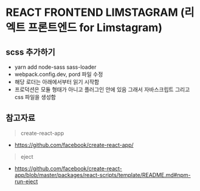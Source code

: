 # REACT FRONTEND LIMSTAGRAM (리엑트 프론트엔드 for Limstagram)

## scss 추가하기

- yarn add node-sass sass-loader
- webpack.config.dev, pord 파일 수정
- 해당 로더는 아래에서부터 읽기 시작함
- 프로덕션은 모듈 형태가 아니고 플러그인 안에 있음 그래서 자바스크립트 그리고 css 파일을 생성함

## 참고자료

> create-react-app

- https://github.com/facebook/create-react-app/

> eject

- https://github.com/facebook/create-react-app/blob/master/packages/react-scripts/template/README.md#npm-run-eject
